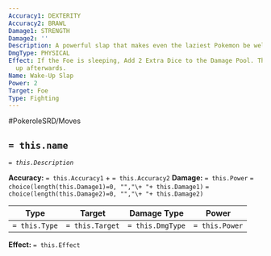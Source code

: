 ```yaml
---
Accuracy1: DEXTERITY
Accuracy2: BRAWL
Damage1: STRENGTH
Damage2: ''
Description: A powerful slap that makes even the laziest Pokemon be well awake.
DmgType: PHYSICAL
Effect: If the Foe is sleeping, Add 2 Extra Dice to the Damage Pool. The foe Wakes
  up afterwards.
Name: Wake-Up Slap
Power: 2
Target: Foe
Type: Fighting
---
```


#PokeroleSRD/Moves

## `= this.name` 
*`= this.Description`*

**Accuracy:** `= this.Accuracy1` + `= this.Accuracy2`
**Damage:** `= this.Power` `= choice(length(this.Damage1)=0, "","\+ "+ this.Damage1)` `= choice(length(this.Damage2)=0, "","\+ "+ this.Damage2)`

| Type          | Target          | Damage Type          | Power          |
| ------------- | --------------- | ---------------- | -------------- |
| `= this.Type` | `= this.Target` | `= this.DmgType` | `= this.Power` | 

**Effect:** `= this.Effect`